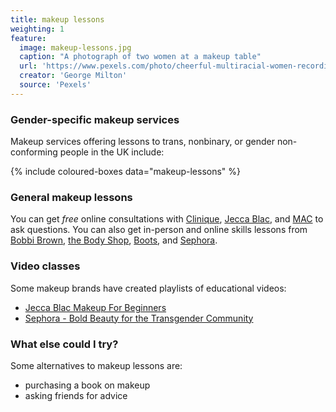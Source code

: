```yaml
---
title: makeup lessons
weighting: 1
feature:
  image: makeup-lessons.jpg
  caption: "A photograph of two women at a makeup table"
  url: 'https://www.pexels.com/photo/cheerful-multiracial-women-recording-beauty-video-6953614/'
  creator: 'George Milton'
  source: 'Pexels'
---
```


### Gender-specific makeup services

Makeup services offering lessons to trans, nonbinary, or gender non-conforming people in the UK include:

{% include coloured-boxes data="makeup-lessons" %}

### General makeup lessons
You can get *free* online consultations with [Clinique](https://www.clinique.co.uk/book-appointment), [Jecca Blac](https://jeccablac.com/pages/makeup-assistance), and [MAC](https://www.maccosmetics.co.uk/makeup-services) to ask questions. You can also get in-person and online skills lessons from [Bobbi Brown](https://www.bobbibrown.co.uk/book-appointment), [the Body Shop](https://support-gb.thebodyshop.com/hc/en-gb/articles/4406443166225-Can-I-come-in-for-a-free-makeover-and-skin-consultation-), [Boots](https://www.boots.com/beauty-services/no7-book-an-appointment), and [Sephora](https://www.sephora.co.uk/in-store-services).

### Video classes

Some makeup brands have created playlists of educational videos:

- [Jecca Blac Makeup For Beginners](https://www.youtube.com/watch?v=a3uU92O4-lo&list=PLj_DQg7cWR1b8sphKuyhEwbfuyX4oQU9y)
- [Sephora - Bold Beauty for the Transgender Community](https://www.youtube.com/playlist?list=PL3bXGmBu_7gs-pTXfUDmUFuD7_GCh1TIv)

### What else could I try?

Some alternatives to makeup lessons are:

- purchasing a book on makeup
- asking friends for advice

